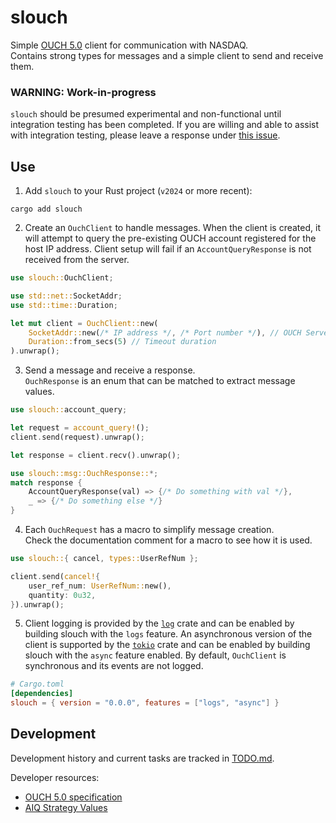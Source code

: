 
# slouch
Simple [OUCH 5.0](https://www.nasdaqtrader.com/content/technicalsupport/specifications/TradingProducts/OUCH5.0.pdf) client for communication with NASDAQ.<br>
Contains strong types for messages and a simple client to send and receive them.

### WARNING: Work-in-progress
`slouch` should be presumed experimental and non-functional until integration testing has been completed.
If you are willing and able to assist with integration testing, please leave a response under 
[this issue](https://github.com/j-stach/slouch/issues/1).

## Use
1. Add `slouch` to your Rust project (`v2024` or more recent):
```
cargo add slouch
```
2. Create an `OuchClient` to handle messages.
When the client is created, it will attempt to query the pre-existing OUCH account registered for the host IP address. 
Client setup will fail if an `AccountQueryResponse` is not received from the server.
```rust
use slouch::OuchClient;

use std::net::SocketAddr;
use std::time::Duration;

let mut client = OuchClient::new(
    SocketAddr::new(/* IP address */, /* Port number */), // OUCH Server port
    Duration::from_secs(5) // Timeout duration
).unwrap();
```
3. Send a message and receive a response. <br>
`OuchResponse` is an enum that can be matched to extract message values.
```rust
use slouch::account_query;

let request = account_query!();
client.send(request).unwrap();

let response = client.recv().unwrap();

use slouch::msg::OuchResponse::*;
match response {
    AccountQueryResponse(val) => {/* Do something with val */},
    _ => {/* Do something else */}
}
```
4. Each `OuchRequest` has a macro to simplify message creation. <br>
Check the documentation comment for a macro to see how it is used.
```rust
use slouch::{ cancel, types::UserRefNum };

client.send(cancel!{
    user_ref_num: UserRefNum::new(),
    quantity: 0u32,
}).unwrap();
```
5. Client logging is provided by the [`log`](https://docs.rs/log/latest/log/) crate and can be enabled by building slouch with the `logs` feature. 
An asynchronous version of the client is supported by the [`tokio`](https://docs.rs/tokio/latest/tokio/) crate and can be enabled by building slouch with the `async` feature enabled.
By default, `OuchClient` is synchronous and its events are not logged.
```toml
# Cargo.toml
[dependencies]
slouch = { version = "0.0.0", features = ["logs", "async"] }
```
    

## Development
Development history and current tasks are tracked in [TODO.md](TODO.md).

Developer resources:
- [OUCH 5.0 specification](https://www.nasdaqtrader.com/content/technicalsupport/specifications/TradingProducts/OUCH5.0.pdf)
- [AIQ Strategy Values](https://www.nasdaqtrader.com/TraderNews.aspx?id=ETU2023-8)

